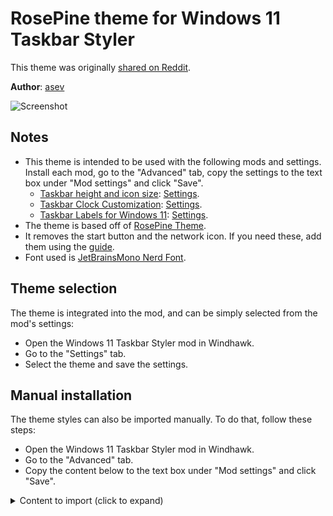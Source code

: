 # RosePine theme for Windows 11 Taskbar Styler

This theme was originally [shared on
Reddit](https://www.reddit.com/r/desktops/comments/1e0o08e/windows_11_rose_pine_been_messing_with_windhawk_a/).

**Author**: [asev](https://github.com/lunar-os)

![Screenshot](screenshot.png)

## Notes

* This theme is intended to be used with the following mods and settings.
  Install each mod, go to the "Advanced" tab, copy the settings to the text box
  under "Mod settings" and click "Save".
  * [Taskbar height and icon size](https://windhawk.net/mods/taskbar-icon-size):
    [Settings](https://github.com/lunar-os/windowsdesktop/blob/main/WindhawkConfigs/Taskbar%20height%20and%20icon%20size).
  * [Taskbar Clock
    Customization](https://windhawk.net/mods/taskbar-clock-customization):
    [Settings](https://github.com/lunar-os/windowsdesktop/blob/main/WindhawkConfigs/Taskbar%20Clock%20Customization).
  * [Taskbar Labels for Windows 11](https://windhawk.net/mods/taskbar-labels):
    [Settings](https://github.com/lunar-os/windowsdesktop/blob/main/WindhawkConfigs/Taskbar%20Labels).
* The theme is based off of [RosePine Theme](https://rosepinetheme.com/).
* It removes the start button and the network icon. If you need these, add them
  using the
  [guide](https://github.com/ramensoftware/windows-11-taskbar-styling-guide).
* Font used is [JetBrainsMono Nerd
  Font](https://github.com/ryanoasis/nerd-fonts/releases/download/v3.2.1/JetBrainsMono.zip).

## Theme selection

The theme is integrated into the mod, and can be simply selected from the mod's
settings:

* Open the Windows 11 Taskbar Styler mod in Windhawk.
* Go to the "Settings" tab.
* Select the theme and save the settings.

## Manual installation

The theme styles can also be imported manually. To do that, follow these steps:

* Open the Windows 11 Taskbar Styler mod in Windhawk.
* Go to the "Advanced" tab.
* Copy the content below to the text box under "Mod settings" and click "Save".

<details>
<summary>Content to import (click to expand)</summary>

```json
{  
  "controlStyles[0].target": "Taskbar.TaskListButton",
  "controlStyles[0].styles[0]": "CornerRadius=3",
  "controlStyles[1].target": "SystemTray.TextIconContent > Grid#ContainerGrid > SystemTray.AdaptiveTextBlock#Base > TextBlock#InnerTextBlock",
  "controlStyles[1].styles[0]": "FontSize=16",
  "controlStyles[2].target": "SystemTray.NotifyIconView#NotifyItemIcon",
  "controlStyles[2].styles[0]": "MinWidth=25",
  "controlStyles[3].target": "SystemTray.OmniButton#ControlCenterButton > Grid > ContentPresenter > ItemsPresenter > StackPanel > ContentPresenter[1] > SystemTray.IconView > Grid > Grid",
  "controlStyles[3].styles[0]": "Visibility=Collapsed",
  "controlStyles[4].target": "SystemTray.TextIconContent > Grid#ContainerGrid",
  "controlStyles[4].styles[0]": "Padding=2",
  "controlStyles[5].target": "SystemTray.ChevronIconView",
  "controlStyles[5].styles[0]": "MinWidth=27",
  "controlStyles[6].target": "SystemTray.OmniButton#NotificationCenterButton > Grid > ContentPresenter > ItemsPresenter > StackPanel > ContentPresenter > SystemTray.IconView#SystemTrayIcon > Grid > Grid > SystemTray.TextIconContent",
  "controlStyles[6].styles[0]": "Visibility=Collapsed",
  "controlStyles[7].target": "Taskbar.TaskListLabeledButtonPanel > Border#BackgroundElement",
  "controlStyles[7].styles[0]": "Background:=#302d47",
  "controlStyles[8].target": "Grid#SystemTrayFrameGrid",
  "controlStyles[8].styles[0]": "Background:=#302d47",
  "controlStyles[8].styles[1]": "CornerRadius=6",
  "controlStyles[8].styles[2]": "Margin=0,5,4,4",
  "controlStyles[8].styles[3]": "Padding=3,0,-8,0",
  "controlStyles[7].styles[1]": "CornerRadius=6",
  "controlStyles[9].target": "Taskbar.TaskListLabeledButtonPanel@CommonStates > Rectangle#RunningIndicator",
  "controlStyles[9].styles[0]": "Height=27",
  "controlStyles[9].styles[1]": "RadiusX=5",
  "controlStyles[9].styles[2]": "RadiusY=5",
  "controlStyles[9].styles[3]": "StrokeThickness=2",
  "controlStyles[9].styles[4]": "Stroke@InactivePointerOver=#ebbcba",
  "controlStyles[9].styles[5]": "Stroke@InactivePressed=#ebbcba",
  "controlStyles[9].styles[6]": "Stroke@ActiveNormal=#ebbcba",
  "controlStyles[9].styles[7]": "Stroke@ActivePointerOver=#ebbcba",
  "controlStyles[9].styles[8]": "Stroke@ActivePressed=#ebbcba",
  "controlStyles[9].styles[9]": "Fill=Transparent",
  "controlStyles[9].styles[10]": "Width=37",
  "controlStyles[9].styles[11]": "VerticalAlignment=1",
  "controlStyles[9].styles[12]": "Canvas.ZIndex=1",
  "controlStyles[10].target": "SystemTray.ImageIconContent > Grid#ContainerGrid > Image",
  "controlStyles[10].styles[0]": "Width=13",
  "controlStyles[11].target": "SystemTray.TextIconContent > Grid#ContainerGrid > SystemTray.AdaptiveTextBlock#Base > TextBlock#InnerTextBlock",
  "controlStyles[11].styles[0]": "FontSize=14",
  "controlStyles[12].target": "TextBlock#LabelControl",
  "controlStyles[12].styles[0]": "FontFamily=JetBrainsMono NF",
  "controlStyles[12].styles[2]": "Padding=2,0,8,0",
  "controlStyles[13].target": "Taskbar.ExperienceToggleButton#LaunchListButton[AutomationProperties.AutomationId=StartButton]",
  "controlStyles[13].styles[0]": "Visibility=Collapsed",
  "controlStyles[12].styles[1]": "Foreground=#e0def4",
  "controlStyles[14].target": "Windows.UI.Xaml.Controls.TextBlock#InnerTextBlock[Text=]",
  "controlStyles[14].styles[0]": "Text=",
  "controlStyles[15].target": "Rectangle#BackgroundFill",
  "controlStyles[15].styles[0]": "Fill=Transparent",
  "controlStyles[16].target": "Rectangle#BackgroundStroke",
  "controlStyles[16].styles[0]": "Fill=Transparent",
  "controlStyles[17].target": "Taskbar.TaskListButtonPanel#ExperienceToggleButtonRootPanel > Border#BackgroundElement",
  "controlStyles[17].styles[0]": "Background=#302d47",  
  "controlStyles[18].target": "TextBlock#DateInnerTextBlock",
  "controlStyles[18].styles[0]": "Margin=0,0,0,-2",
  "controlStyles[19].target": "Grid#OverflowRootGrid > Border",
  "controlStyles[19].styles[0]": "Background=#302d47"
}
```
</details>
